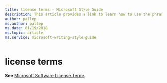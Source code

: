 ```yaml
---
title: license terms - Microsoft Style Guide
description: This article provides a link to learn how to use the phrase license terms in Microsoft documents.
author: pallep
ms.author: pallep
ms.date: 01/19/2018
ms.topic: article
ms.service: microsoft-writing-style-guide
---
```


# license terms

**See** [Microsoft Software License Terms](~/a-z-word-list-term-collections/m/software-license-terms.md)
